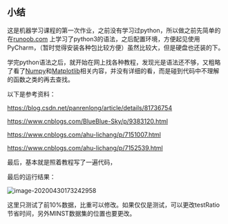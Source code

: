 ## 小结

这是机器学习课程的第一次作业，之前没有学习过python，所以做之前先简单的在[runoob.com](https://www.runoob.com/python3/python3-tutorial.html) 上学习了python3的语法，之后配置环境，方便起见使用PyCharm，（暂时觉得安装各种包比较方便）虽然比较大，但是硬盘也还装的下。

学完python语法之后，就开始在网上找各种教程，发现光是语法还不够，又粗略了看了[Numpy](https://www.runoob.com/numpy/numpy-tutorial.html)和[Matplotlib](https://www.runoob.com/w3cnote/matplotlib-tutorial.html)相关内容，并没有详细的看，而是碰到代码中不理解的函数之类的再去查找。

以下是参考资料：

https://blog.csdn.net/panrenlong/article/details/81736754

https://www.cnblogs.com/BlueBlue-Sky/p/9383120.html

https://www.cnblogs.com/ahu-lichang/p/7151007.html

https://www.cnblogs.com/ahu-lichang/p/7152539.html

最后，基本就是照着教程写了一遍代码，

最后的运行结果：

![image-20200430173242958](C:\Users\25989\AppData\Roaming\Typora\typora-user-images\image-20200430173242958.png)

这里只测试了前10%数据，比重可以修改。如果仅仅是测试，可以更改testRatio节省时间，另外MINST数据集的位置也要更改。

